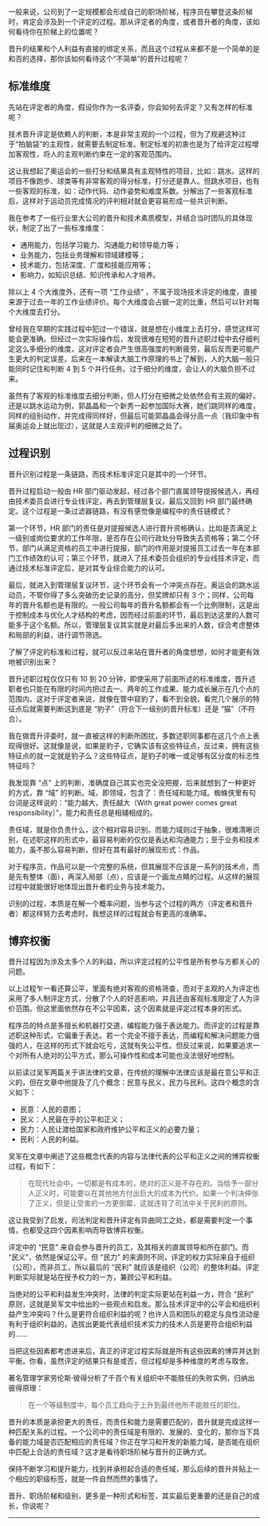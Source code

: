 一般来说，公司到了一定规模都会形成自己的职场阶梯，程序员在攀登这条阶梯时，肯定会涉及到一个评定的过程。那从评定者的角度，或者晋升者的角度，该如何看待你在阶梯上的位置呢？

晋升的结果和个人利益有直接的绑定关系，而且这个过程从来都不是一个简单的是和否的选择，那你该如何看待这个“不简单”的晋升过程呢？

## 标准维度

先站在评定者的角度，假设你作为一名评委，你会如何去评定？又有怎样的标准呢？

技术晋升评定是依赖人的判断，本是非常主观的一个过程，但为了规避这种过于“拍脑袋”的主观性，就需要去制定标准。制定标准的初衷也是为了给评定过程增加客观性，将人的主观判断约束在一定的客观范围内。

这让我想起了奥运会的一些打分和结果具有主观特性的项目，比如：跳水。这样的项目不像跑步、球类等有非常客观的得分标准，打分还是靠人。但跳水项目，也有一些客观的标准，如：动作代码、动作姿势和难度系数。分解出了一些客观标准后，这样对于运动员完成情况的评判相对就会更容易形成一些共识判断。

我在参考了一些行业里大公司的晋升和技术素质模型，并结合当时团队的具体现状，制定了出了一些标准维度：

- 通用能力，包括学习能力、沟通能力和领导能力等；
- 业务能力，包括业务理解和领域建模等；
- 技术能力，包括深度、广度和技能应用等；
- 影响力，如知识总结、知识传承和人才培养。

除以上 4 个大维度外，还有一项 “工作业绩” ，不属于现场技术评定的维度，直接来源于过去一年的工作业绩评价。每个大维度会占据一定的比重，然后可以针对每个大维度去打分。

曾经我在早期的实践过程中犯过一个错误，就是想在小维度上去打分，感觉这样可能会更准确。但经过一次实际操作后，发现很难在短短的晋升述职过程中去仔细判定这么多细分的维度，这对评定者会产生很高强度的判断疲劳，最后反而更可能产生更大的判定误差。后来在一本解读大脑工作原理的书上了解到，人的大脑一般只能同时记住和判断 4 到 5 个并行任务。过于细分的维度，会让人的大脑负担不过来。

虽然有了客观的标准维度去细分判断，但人打分在细微之处依然会有主观的偏好。还是以跳水运动为例，郭晶晶和一个新秀一起参加国际大赛，她们跳同样的难度，同样的组别动作，并完成得同样好，但最后可能郭晶晶会得分高一点（我印象中有届奥运会上就出现过），这就是人主观评判的细微之处了。

## 过程识别

晋升识别过程是一条链路，而技术标准评定只是其中的一个环节。

晋升过程启动一般由 HR 部门驱动发起，经过各个部门直属领导提报候选人，再经由技术委员会进行专业线评定，再去到管理层复议，最后又回到 HR 部门最终确定。这个过程是一条过滤器链路，有没有感觉像是编程中的责任链模式？

第一个环节，HR 部门的责任是对提报候选人进行晋升资格确认，比如是否满足上一级别或岗位要求的工作年限，是否存在公司行政处分导致失去资格等；第二个环节，部门从满足资格的员工中进行提报，部门的作用是对提报员工过去一年在本部门工作绩效的认可；第三个环节，就进入了技术委员会组织的专业线技术评定，而通过技术标准评定后，是对其专业综合能力的认可。

最后，就进入到管理层复议环节，这个环节会有一个冲突点存在。奥运会的跳水运动员，不管你得了多么突破历史记录的高分，但奖牌却只有 3 个；同样，公司每年的晋升名额也是有限的。一般公司每年的晋升名额都会有一个比例限制，这是出于控制成本与优化人才结构的考虑，因而经过前面的环节，最后到达这里的人数可能多于这个名额。所以，管理层复议其实就是对最后多出来的人数，综合考虑整体和局部的利益，进行调节筛选。

了解了评定的标准和过程，就可以反过来站在晋升者的角度想想，如何才能更有效地被识别出来？

晋升述职过程仅仅只有 10 到 20 分钟，即使采用了前面所述的标准维度，晋升述职者也只能在有限的时间内把过去一、两年的工作成果、能力成长展示在几个点的范围内。这对于评定者来说，就像在管中窥豹了，看不到全貌，看完几个展示的特征点后就需要判断这到底是 “豹子”（符合下一级别的晋升标准）还是 “猫”（不符合）。

我在做晋升评委时，就一直被这样的判断所困扰，多数述职同事都在这几个点上表现得很好。这就像是说，如果是豹子，它确实该有这些特征点，反过来，拥有这些特征点的就一定就是豹子么？这些特征点，是豹子的唯一或足够有区分度的标志性特征吗？

我发现靠 “点” 上的判断，准确度自己其实也完全没把握，后来就想到了一种更好的方式，靠 “域” 的判断。域，即领域，包含了：责任域和能力域。蜘蛛侠里有句台词是这样说的：“能力越大，责任越大（With great power comes great responsibility）”，能力和责任总是相辅相成的。

责任域，就是你负责什么，这个相对容易识别。而能力域则过于抽象，很难清晰识别，在述职这样的形式中，最容易判断的仅仅是表达和沟通能力；至于业务和技术能力，虽不那么容易判断，但好在其有最好的展现形式：作品。

对于程序员，作品可以是一个完整的系统，但其展现不应该是一系列的技术点，而是先有整体（面），再深入局部（点），应该是一个画龙点睛的过程。从这样的展现过程中就能很好地体现出晋升者的业务与技术能力。

识别的过程，本质是在解一个概率问题，当参与这个过程的两方（评定者和晋升者）都这样努力去考虑时，我想这样的过程就会有更高的准确率。

## 博弈权衡

晋升过程因为涉及太多个人的利益，所以评定过程的公平性是所有参与方都关心的问题。

以上过程乍一看还算公平，里面有绝对客观的资格筛查，而对于主观的人为评定也采用了多人制评定方式，分散了个人的好恶影响，并且还由客观标准限定了人为评价范围。但这里面依然存在不公平因素，这个因素就是评定过程本身的形式。

程序员的特点是多擅长和机器打交道，编程能力强于表达能力。而评定的过程是靠述职这种形式，它偏重于表达。若一个完全不擅于表达，而编程和解决问题能力很强的人，在这样的形式下就会吃亏，这就有失公平性。但反过来说，如果要追求一个对所有人绝对的公平方式，那么可操作性和成本可能也没法很好地控制。

以前读过吴军两篇关于讲法律的文章，在传统的理解中法律应该是最在意公平和正义的，但在文章中他提及了几个概念：民意与民义，民力与民利。这四个概念的含义如下：

- 民意：人民的意图；
- 民义：人民最在乎的公平和正义；
- 民力：人民让渡给国家和政府维护公平和正义的必要力量；
- 民利：人民的利益。

吴军在文章中阐述了这些概念代表的内容与法律代表的公平和正义之间的博弈权衡过程，有如下：

> 在现代社会中，一切都是有成本的，绝对的正义是不存在的。当给予一部分人正义时，可能要以在其他地方付出巨大的成本为代价。如果一个判决伸张了正义，但是让受害的一方更倒霉，这就违背了司法中关于民利的原则。

这让我受到了启发，司法判定和晋升评定有异曲同工之处，都是需要判定一个事情，也都受这四个因素影响而导致博弈权衡。

评定中的 “民意” 来自会参与晋升的员工，及其相关的直属领导和所在部门。而 “民义”，依然是保证公平。但 “民力” 的来源则不同，评定的权力实际来自于组织（公司），而非员工，所以最后的 “民利” 就应该是组织（公司）的整体利益。评定判断实际就是站在授予权力的一方，兼顾公平和利益。

当绝对的公平和利益发生冲突时，法律的判定实际更站在利益一方，符合 “民利” 原则，这就是吴军文中给出的一些观点和启发。那么技术评定中的公平会和组织利益产生冲突吗？什么是更符合组织利益的呢？也许人员和团队的稳定与良性流动是有利于组织利益的，选拔出更能代表组织技术实力的技术人员是更符合组织利益的……

当把这些因素都考虑进来后，真正的评定过程实际就是所有这些因素的博弈并达到平衡。你看，虽然评定的结果只有是或否，但过程却是多种维度的考虑与取舍。

著名管理学家劳伦斯·彼得分析了千百个有关组织中不能胜任的失败实例，归纳出彼得原理：

> 在一个等级制度中，每个员工趋向于上升到最终他所不能胜任的职位。

晋升的本质是承担更大的责任，而责任和能力是需要匹配的，晋升就是完成这样一种匹配关系的过程。一个公司中的责任域是有限的、发展的、变化的，那你当下具备的能力域是否匹配相应的责任域？你正在学习和开发的新能力域，是否能在组织中匹配上合适的责任域？这才是看待职场阶梯与晋升的正确方式。

保持不断学习和提升能力，找到并承担起合适的责任域，那么后续的晋升并贴上一个相应的职级标签，就是一件自然而然的事情了。

晋升、职场阶梯和级别，更多是一种形式和标签，其实最后更重要的还是自己的成长，你说呢？

* * *